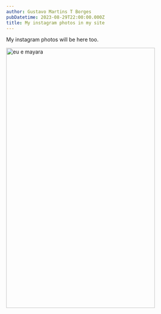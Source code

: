 ```yaml
---
author: Gustavo Martins T Borges
pubDatetime: 2023-08-29T22:00:00.000Z
title: My instagram photos in my site
---
```


My instagram photos will be here too.

<img src="/assets/images/eu-may-ribeirao.jpg" alt="eu e mayara" width="400" height="700" />
